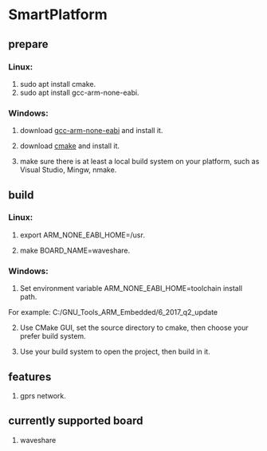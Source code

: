 # SmartPlatform

## prepare

### Linux:

1. sudo apt install cmake.
2. sudo apt install gcc-arm-none-eabi.

### Windows:

1. download [gcc-arm-none-eabi](https://developer.arm.com/open-source/gnu-toolchain/gnu-rm/downloads) and install it.

2. download [cmake](https://cmake.org/download) and install it.

3. make sure there is at least a local build system on your platform, such as Visual Studio, Mingw, nmake.

## build

### Linux:

1. export ARM_NONE_EABI_HOME=/usr.

2. make BOARD_NAME=waveshare.

### Windows:

1. Set environment variable ARM_NONE_EABI_HOME=toolchain install path.

For example: C:/GNU_Tools_ARM_Embedded/6_2017_q2_update

2. Use CMake GUI, set the source directory to cmake, then choose your prefer build system.

3. Use your build system to open the project, then build in it.

## features

1. gprs network.

## currently supported board

1. waveshare
